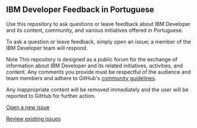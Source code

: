 ## IBM Developer Feedback in Portuguese ##

Use this repository to ask questions or leave feedback about IBM Developer and its content, community, and various initiatives offered in Portuguese.

To ask a question or leave feedback, simply open an issue; a member of the IBM Developer team will respond.

Note This repository is designed as a public forum for the exchange of information about IBM Developer and its related initiatives, activities, and content. Any comments you provide must be respectful of the audience and team members and adhere to GitHub's [community guidelines](https://help.github.com/en/articles/github-community-guidelines). 

Any inappropriate content will be removed immediately and the user will be reported to GitHub for further action.

[Open a new issue](https://github.com/IBM/developer_br/issues/new)

[Review existing issues](https://github.com/IBM/developer_br/issues)
